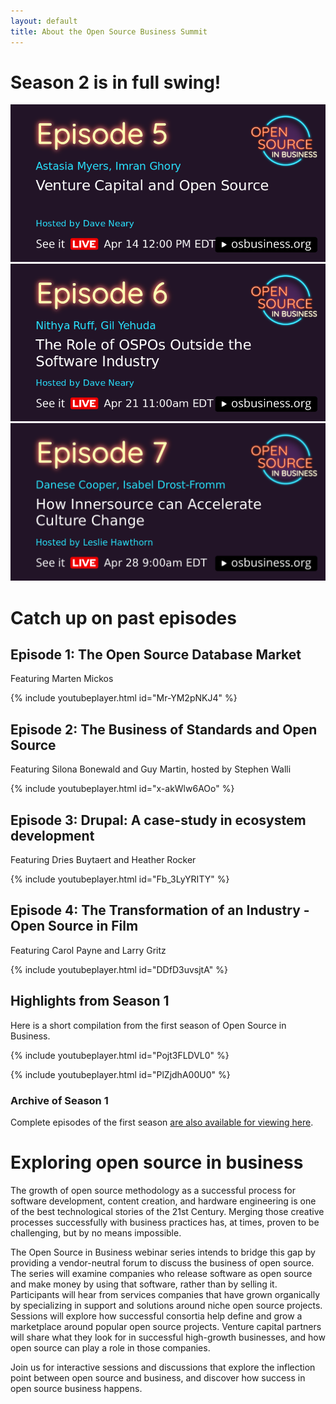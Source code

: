 ```yaml
---
layout: default
title: About the Open Source Business Summit
---
```


<div class="grid">

<div class="col-8_md-12" markdown=1>

# Season 2 is in full swing!

<a href="https://www.crowdcast.io/e/venture-capital-and-open-source">
<img src="/assets/images/season2/venture-capital-and-open-source.png"
alt="Venture Capital and Open Source. April 14th, 12am EDT">
</a>

<a href="https://www.crowdcast.io/e/role-of-ospos">
<img src="/assets/images/season2/role-of-ospos-tile.png" alt="The Role of Open Source Program Offices Outside the Software Industry. April 21st, 11am EDT"></a>

<a href="https://www.crowdcast.io/e/innersource">
<img src="/assets/images/season2/innersource-culture-change-tile.png" alt="How Innersource can accelerate culture change. April 28th, 9am EDT"></a>


# Catch up on past episodes

## Episode 1: The Open Source Database Market

Featuring Marten Mickos

{% include youtubeplayer.html id="Mr-YM2pNKJ4" %}

## Episode 2: The Business of Standards and Open Source

Featuring Silona Bonewald and Guy Martin, hosted by Stephen Walli

{% include youtubeplayer.html id="x-akWlw6AOo" %}

## Episode 3: Drupal: A case-study in ecosystem development

Featuring Dries Buytaert and Heather Rocker

{% include youtubeplayer.html id="Fb_3LyYRITY" %}

## Episode 4: The Transformation of an Industry - Open Source in Film

Featuring Carol Payne and Larry Gritz

{% include youtubeplayer.html id="DDfD3uvsjtA" %}


</div>

<div class="col-4_md-12" markdown=1>

## Highlights from Season 1

Here is a short compilation from the first season of Open Source in Business.

{% include youtubeplayer.html id="Pojt3FLDVL0" %}

{% include youtubeplayer.html id="PlZjdhA00U0" %}


### Archive of Season 1

Complete episodes of the first season [are also available for viewing here](/season1.html).


</div>

</div>

<!--- TODO: Add YouTube links and figure out the best way to format this as a list --->

# Exploring open source in business

The growth of open source methodology as a successful process for software development, content creation, and hardware engineering is one of the best technological stories of the 21st Century. Merging those creative processes successfully with business practices has, at times, proven to be challenging, but by no means impossible.

The Open Source in Business webinar series intends to bridge this gap by providing a vendor-neutral forum to discuss the business of open source. The series will examine companies who release software as open source and make money by using that software, rather than by selling it. Participants will hear from services companies that have grown organically by specializing in support and solutions around niche open source projects. Sessions will explore how successful consortia help define and grow a marketplace around popular open source projects. Venture capital partners will share what they look for in successful high-growth businesses, and how open source can play a role in those companies.

Join us for interactive sessions and discussions that explore the inflection point between open source and business, and discover how success in open source business happens.
